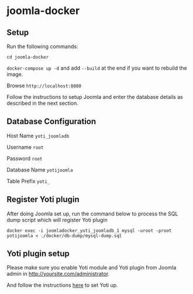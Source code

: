# joomla-docker

## Setup
Run the following commands:

`cd joomla-docker`

`docker-compose up -d` and add `--build` at the end if you want to rebuild the image.

Browse `http://localhost:8080`

Follow the instructions to setup Joomla and enter the database details as described in the next section.

## Database Configuration

Host Name `yoti_joomladb`

Username `root`

Password `root`

Database Name `yotijoomla`

Table Prefix  `yoti_`

## Register Yoti plugin
After doing Joomla set up, run the command below to process the SQL dump script which will register Yoti plugin

`docker exec -i joomladocker_yoti_joomladb_1 mysql -uroot -proot yotijoomla < ./docker/db-dump/mysql-dump.sql`

## Yoti plugin setup
Please make sure you enable Yoti module and Yoti plugin from Joomla admin in http://yoursite.com/administrator.

And follow the instructions [here](https://github.com/getyoti/yoti-joomla) to set Yoti up.

